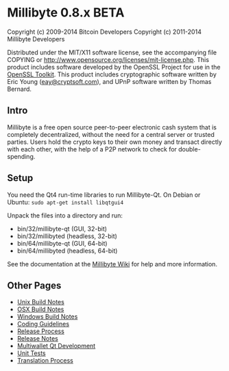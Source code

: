 Millibyte 0.8.x BETA
====================

Copyright (c) 2009-2014 Bitcoin Developers
Copyright (c) 2011-2014 Millibyte Developers

Distributed under the MIT/X11 software license, see the accompanying
file COPYING or http://www.opensource.org/licenses/mit-license.php.
This product includes software developed by the OpenSSL Project for use in the [OpenSSL Toolkit](http://www.openssl.org/). This product includes
cryptographic software written by Eric Young ([eay@cryptsoft.com](mailto:eay@cryptsoft.com)), and UPnP software written by Thomas Bernard.


Intro
---------------------
Millibyte is a free open source peer-to-peer electronic cash system that is
completely decentralized, without the need for a central server or trusted
parties.  Users hold the crypto keys to their own money and transact directly
with each other, with the help of a P2P network to check for double-spending.


Setup
---------------------
You need the Qt4 run-time libraries to run Millibyte-Qt. On Debian or Ubuntu:
	`sudo apt-get install libqtgui4`

Unpack the files into a directory and run:

- bin/32/millibyte-qt (GUI, 32-bit)
- bin/32/millibyted (headless, 32-bit)
- bin/64/millibyte-qt (GUI, 64-bit)
- bin/64/millibyted (headless, 64-bit)

See the documentation at the [Millibyte Wiki](http://millibyte.info)
for help and more information.


Other Pages
---------------------
- [Unix Build Notes](build-unix.md)
- [OSX Build Notes](build-osx.md)
- [Windows Build Notes](build-msw.md)
- [Coding Guidelines](coding.md)
- [Release Process](release-process.md)
- [Release Notes](release-notes.md)
- [Multiwallet Qt Development](multiwallet-qt.md)
- [Unit Tests](unit-tests.md)
- [Translation Process](translation_process.md)
